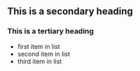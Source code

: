 ## This is a secondary heading
### This is a tertiary heading

* first item in list
* second item in list
* third item in list